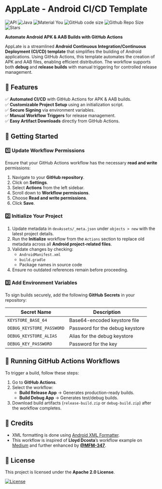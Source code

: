 # AppLate - Android CI/CD Template

![API](https://img.shields.io/badge/Api%2021+-f4f5f6?logo=android&logoColor=black&style=for-the-badge)
![Java](https://img.shields.io/badge/Java-red?logo=Java&logoColor=white&style=for-the-badge)
![Material You](https://custom-icon-badges.demolab.com/badge/material%20you-lightblue?style=for-the-badge&logoColor=333&logo=material-you)
![GitHub code size](https://img.shields.io/github/languages/code-size/MFM-347/AppLate?style=for-the-badge&color=505B92)
![Github Repo Size](https://img.shields.io/github/repo-size/MFM-347/AppLate?style=for-the-badge&color=505B92)
![Stars](https://img.shields.io/github/stars/MFM-347/AppLate?color=blue&style=for-the-badge)
<!--
UNCOMMENT IF NEEDED
![Latest Release](https://img.shields.io/github/v/release/MFM-347/AppLate?color=B9C3FF&include_prereleases&style=for-the-badge)
![Last Commit](https://img.shields.io/github/last-commit/MFM-347/AppLate?color=F05032&style=for-the-badge)
-->

**Automate Android APK & AAB Builds with GitHub Actions**

AppLate is a streamlined **Android Continuous Integration/Continuous Deployment (CI/CD) template** that simplifies the building of Android applications. Using GitHub Actions, this template automates the creation of APK and AAB files, enabling efficient distribution. The workflow supports both **debug** and **release builds** with manual triggering for controlled release management.

## 🚀 Features

✅ **Automated CI/CD** with GitHub Actions for APK & AAB builds.  
✅ **Customizable Project Setup** using an initialization script.  
✅ **Secure Signing** via environment variables.  
✅ **Manual Workflow Triggers** for release management.  
✅ **Easy Artifact Downloads** directly from GitHub Actions.

## 📌 Getting Started

### 1️⃣ Update Workflow Permissions

Ensure that your GitHub Actions workflow has the necessary **read and write** permissions:

1. Navigate to your **GitHub repository**.
2. Click on **Settings**.
3. Select **Actions** from the left sidebar.
4. Scroll down to **Workflow permissions**.
5. Choose **Read and write permissions**.
6. Click **Save**.

### 2️⃣ Initialize Your Project

1. Update metadata in `devAssets/_meta.json` under `objects > new` with the latest project details.
2. Run the **Initialize** workflow from the `Actions` section to replace old metadata across all **Android project-related files**.
3. Validate changes by checking:
   - `AndroidManifest.xml`
   - `build.gradle`
   - Package names in source code
4. Ensure no outdated references remain before proceeding.

### 3️⃣ Add Environment Variables

To sign builds securely, add the following **GitHub Secrets** in your repository:

| Secret Name               | Description                     |
| ------------------------- | ------------------------------- |
| `KEYSTORE_BASE_64`        | Base64-encoded keystore file    |
| `DEBUG_KEYSTORE_PASSWORD` | Password for the debug keystore |
| `DEBUG_KEYSTORE_ALIAS`    | Alias for the debug keystore    |
| `DEBUG_KEY_PASSWORD`      | Password for the key            |

## 🎯 Running GitHub Actions Workflows

To trigger a build, follow these steps:

1. Go to **GitHub Actions**.
2. Select the workflow:
   - **Build Release App** → Generates production-ready builds.
   - **Build Debug App** → Generates test/debug builds.
3. Download build artifacts (`release-build.zip` or `debug-build.zip`) after the workflow completes.

## 📖 Credits

- XML formatting is done using [Android XML Formatter](https://github.com/ByteHamster/android-xml-formatter).
- This workflow is inspired of **Lloyd Dcosta**’s workflow example on [Medium](https://medium.com/@dcostalloyd90/automating-android-builds-with-github-actions-a-step-by-step-guide-2a02a54f59cd) and further enhanced by **[@MFM-347](https://github.com/MFM-347)**.

## 📜 License

This project is licensed under the **Apache 2.0 License**.

[![License](https://img.shields.io/badge/License-Apache_2.0-0298c3.svg?style=for-the-badge)](https://github.com/MFM-347/AppLate/blob/main/LICENSE)
